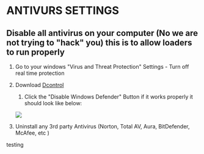 # ANTIVURS SETTINGS

## Disable all antivirus on your computer (No we are not trying to "hack" you) this is to allow loaders to run properly

1. Go to your windows "Virus and Threat Protection" Settings - Turn off real time protection
2.  Download [Dcontrol ](https://mega.nz/file/BUYzWaLK#KWBp5lzXXxs4\_tWMTnWTVHfWyrSF6rRi10JBbMkpRls)

    1. Click the "Disable Windows Defender" Button if it works properly it should look like below:

    &#x20;  ![](.gitbook/assets/image\_2024-08-20\_083859552.png)



3. Uninstall any 3rd party Antivirus (Norton, Total AV, Aura, BitDefender, McAfee, etc )

testing
